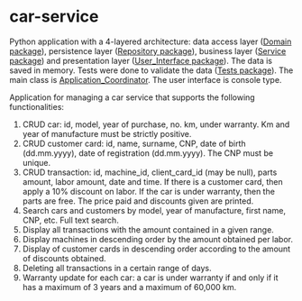 # car-service
Python application with a 4-layered architecture: data access layer ([Domain package](https://github.com/Iri25/car-service/tree/main/CarService/Domain)), persistence layer ([Repository package](https://github.com/Iri25/car-service/tree/main/CarService/Repository)), business layer ([Service package](https://github.com/Iri25/car-service/tree/main/CarService/Service)) and presentation layer ([User_Interface package](https://github.com/Iri25/car-service/tree/main/CarService/User_Interface)). The data is saved in memory. Tests were done to validate the data ([Tests package](https://github.com/Iri25/car-service/tree/main/CarService/Tests)). The main class is [Application_Coordinator](https://github.com/Iri25/car-service/blob/main/CarService/Application_Coordinator.py). The user interface is console type.

Application for managing a car service that supports the following functionalities:
1. CRUD car: id, model, year of purchase, no. km, under warranty. Km and year of manufacture must be strictly positive.
2. CRUD customer card: id, name, surname, CNP, date of birth (dd.mm.yyyy), date of registration (dd.mm.yyyy). The CNP must be unique.
3. CRUD transaction: id, machine_id, client_card_id (may be null), parts amount, labor amount, date and time. If there is a customer card, then apply a 10% discount on labor. If the car is under warranty, then the parts are free. The price paid and discounts given are printed.
4. Search cars and customers by model, year of manufacture, first name, CNP, etc. Full text search.
5. Display all transactions with the amount contained in a given range.
6. Display machines in descending order by the amount obtained per labor.
7. Display of customer cards in descending order according to the amount of discounts obtained.
8. Deleting all transactions in a certain range of days.
9. Warranty update for each car: a car is under warranty if and only if it has a maximum of 3 years and a maximum of 60,000 km.
